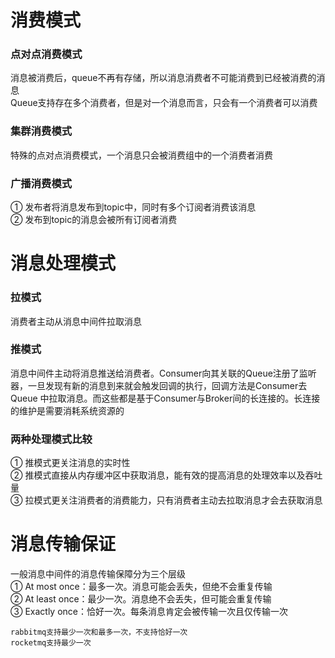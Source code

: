 # 消费模式
### 点对点消费模式
消息被消费后，queue不再有存储，所以消息消费者不可能消费到已经被消费的消息  
Queue支持存在多个消费者，但是对一个消息而言，只会有一个消费者可以消费

### 集群消费模式
特殊的点对点消费模式，一个消息只会被消费组中的一个消费者消费

### 广播消费模式
① 发布者将消息发布到topic中，同时有多个订阅者消费该消息  
② 发布到topic的消息会被所有订阅者消费  

# 消息处理模式
### 拉模式
消费者主动从消息中间件拉取消息

### 推模式
消息中间件主动将消息推送给消费者。Consumer向其关联的Queue注册了监听器，一旦发现有新的消息到来就会触发回调的执行，回调方法是Consumer去Queue
中拉取消息。而这些都是基于Consumer与Broker间的长连接的。长连接的维护是需要消耗系统资源的

### 两种处理模式比较
① 推模式更关注消息的实时性  
② 推模式直接从内存缓冲区中获取消息，能有效的提高消息的处理效率以及吞吐量  
③ 拉模式更关注消费者的消费能力，只有消费者主动去拉取消息才会去获取消息  

# 消息传输保证
一般消息中间件的消息传输保障分为三个层级  
① At most once：最多一次。消息可能会丢失，但绝不会重复传输  
② At least once：最少一次。消息绝不会丢失，但可能会重复传输  
③ Exactly once：恰好一次。每条消息肯定会被传输一次且仅传输一次

```
rabbitmq支持最少一次和最多一次，不支持恰好一次  
rocketmq支持最少一次  
```